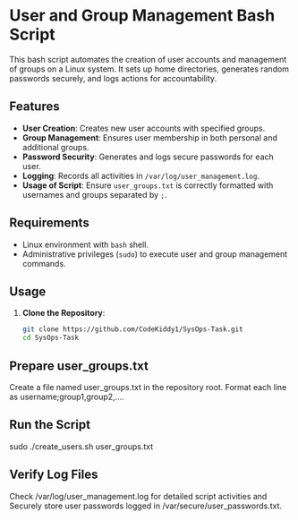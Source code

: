 # User and Group Management Bash Script

This bash script automates the creation of user accounts and management of groups on a Linux system. It sets up home directories, generates random passwords securely, and logs actions for accountability.

## Features

- **User Creation**: Creates new user accounts with specified groups.
- **Group Management**: Ensures user membership in both personal and additional groups.
- **Password Security**: Generates and logs secure passwords for each user.
- **Logging**: Records all activities in `/var/log/user_management.log`.
- **Usage of Script**: Ensure `user_groups.txt` is correctly formatted with usernames and groups separated by `;`.

## Requirements

- Linux environment with `bash` shell.
- Administrative privileges (`sudo`) to execute user and group management commands.

## Usage

1. **Clone the Repository**:
   ```bash
   git clone https://github.com/CodeKiddy1/SysOps-Task.git
   cd SysOps-Task
## Prepare user_groups.txt
Create a file named user_groups.txt in the repository root.
Format each line as username;group1,group2,....

## Run the Script

sudo ./create_users.sh user_groups.txt

## Verify Log Files

Check /var/log/user_management.log for detailed script activities and Securely store user passwords logged in /var/secure/user_passwords.txt.


